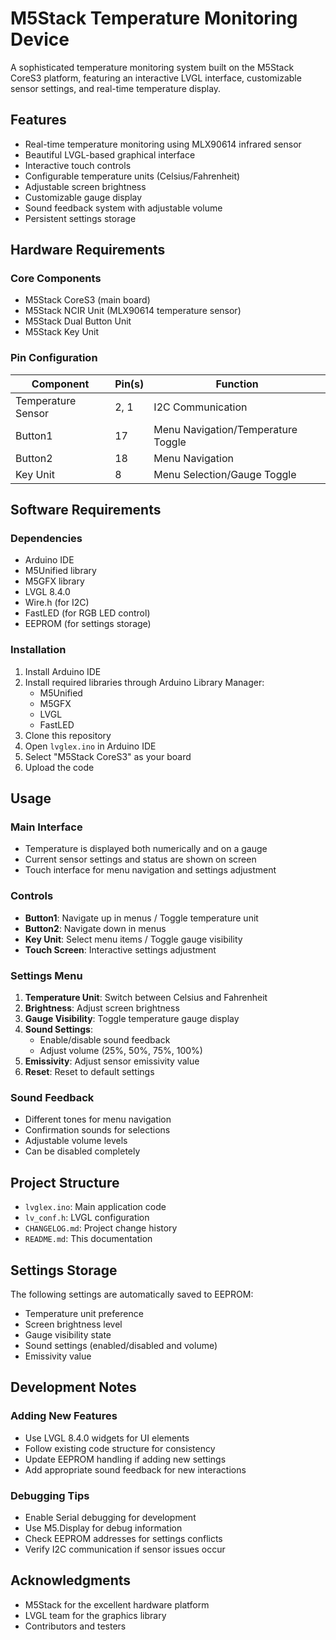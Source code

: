# M5Stack Temperature Monitoring Device

A sophisticated temperature monitoring system built on the M5Stack CoreS3 platform, featuring an interactive LVGL interface, customizable sensor settings, and real-time temperature display.

## Features

- Real-time temperature monitoring using MLX90614 infrared sensor
- Beautiful LVGL-based graphical interface
- Interactive touch controls
- Configurable temperature units (Celsius/Fahrenheit)
- Adjustable screen brightness
- Customizable gauge display
- Sound feedback system with adjustable volume
- Persistent settings storage

## Hardware Requirements

### Core Components
- M5Stack CoreS3 (main board)
- M5Stack NCIR Unit (MLX90614 temperature sensor)
- M5Stack Dual Button Unit
- M5Stack Key Unit

### Pin Configuration
| Component | Pin(s) | Function |
|-----------|--------|-----------|
| Temperature Sensor | 2, 1 | I2C Communication |
| Button1 | 17 | Menu Navigation/Temperature Toggle |
| Button2 | 18 | Menu Navigation |
| Key Unit | 8 | Menu Selection/Gauge Toggle |

## Software Requirements

### Dependencies
- Arduino IDE
- M5Unified library
- M5GFX library
- LVGL 8.4.0
- Wire.h (for I2C)
- FastLED (for RGB LED control)
- EEPROM (for settings storage)

### Installation

1. Install Arduino IDE
2. Install required libraries through Arduino Library Manager:
   - M5Unified
   - M5GFX
   - LVGL
   - FastLED
3. Clone this repository
4. Open `lvglex.ino` in Arduino IDE
5. Select "M5Stack CoreS3" as your board
6. Upload the code

## Usage

### Main Interface
- Temperature is displayed both numerically and on a gauge
- Current sensor settings and status are shown on screen
- Touch interface for menu navigation and settings adjustment

### Controls
- **Button1**: Navigate up in menus / Toggle temperature unit
- **Button2**: Navigate down in menus
- **Key Unit**: Select menu items / Toggle gauge visibility
- **Touch Screen**: Interactive settings adjustment

### Settings Menu
1. **Temperature Unit**: Switch between Celsius and Fahrenheit
2. **Brightness**: Adjust screen brightness
3. **Gauge Visibility**: Toggle temperature gauge display
4. **Sound Settings**: 
   - Enable/disable sound feedback
   - Adjust volume (25%, 50%, 75%, 100%)
5. **Emissivity**: Adjust sensor emissivity value
6. **Reset**: Reset to default settings

### Sound Feedback
- Different tones for menu navigation
- Confirmation sounds for selections
- Adjustable volume levels
- Can be disabled completely

## Project Structure

- `lvglex.ino`: Main application code
- `lv_conf.h`: LVGL configuration
- `CHANGELOG.md`: Project change history
- `README.md`: This documentation

## Settings Storage

The following settings are automatically saved to EEPROM:
- Temperature unit preference
- Screen brightness level
- Gauge visibility state
- Sound settings (enabled/disabled and volume)
- Emissivity value

## Development Notes

### Adding New Features
- Use LVGL 8.4.0 widgets for UI elements
- Follow existing code structure for consistency
- Update EEPROM handling if adding new settings
- Add appropriate sound feedback for new interactions

### Debugging Tips
- Enable Serial debugging for development
- Use M5.Display for debug information
- Check EEPROM addresses for settings conflicts
- Verify I2C communication if sensor issues occur

## Acknowledgments

- M5Stack for the excellent hardware platform
- LVGL team for the graphics library
- Contributors and testers

